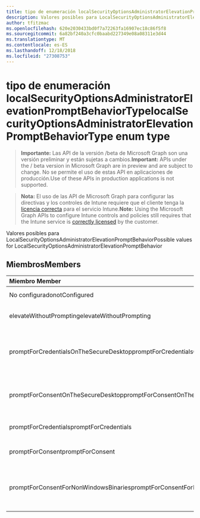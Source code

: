 ```yaml
---
title: tipo de enumeración localSecurityOptionsAdministratorElevationPromptBehaviorType
description: Valores posibles para LocalSecurityOptionsAdministratorElevationPromptBehavior
author: tfitzmac
ms.openlocfilehash: 620e2030433bd0f7a72263fa16907ec18c86f5f8
ms.sourcegitcommit: 6a82bf240a3cfc0baabd227349e08a08311e3d44
ms.translationtype: MT
ms.contentlocale: es-ES
ms.lasthandoff: 12/18/2018
ms.locfileid: "27308753"
---
```

# <a name="localsecurityoptionsadministratorelevationpromptbehaviortype-enum-type"></a><span data-ttu-id="5ebfa-103">tipo de enumeración localSecurityOptionsAdministratorElevationPromptBehaviorType</span><span class="sxs-lookup"><span data-stu-id="5ebfa-103">localSecurityOptionsAdministratorElevationPromptBehaviorType enum type</span></span>

> <span data-ttu-id="5ebfa-104">**Importante:** Las API de la versión /beta de Microsoft Graph son una versión preliminar y están sujetas a cambios.</span><span class="sxs-lookup"><span data-stu-id="5ebfa-104">**Important:** APIs under the / beta version in Microsoft Graph are in preview and are subject to change.</span></span> <span data-ttu-id="5ebfa-105">No se permite el uso de estas API en aplicaciones de producción.</span><span class="sxs-lookup"><span data-stu-id="5ebfa-105">Use of these APIs in production applications is not supported.</span></span>

> <span data-ttu-id="5ebfa-106">**Nota:** El uso de las API de Microsoft Graph para configurar las directivas y los controles de Intune requiere que el cliente tenga la [licencia correcta](https://go.microsoft.com/fwlink/?linkid=839381) para el servicio Intune.</span><span class="sxs-lookup"><span data-stu-id="5ebfa-106">**Note:** Using the Microsoft Graph APIs to configure Intune controls and policies still requires that the Intune service is [correctly licensed](https://go.microsoft.com/fwlink/?linkid=839381) by the customer.</span></span>

<span data-ttu-id="5ebfa-107">Valores posibles para LocalSecurityOptionsAdministratorElevationPromptBehavior</span><span class="sxs-lookup"><span data-stu-id="5ebfa-107">Possible values for LocalSecurityOptionsAdministratorElevationPromptBehavior</span></span>
## <a name="members"></a><span data-ttu-id="5ebfa-108">Miembros</span><span class="sxs-lookup"><span data-stu-id="5ebfa-108">Members</span></span>
|<span data-ttu-id="5ebfa-109">Miembro	</span><span class="sxs-lookup"><span data-stu-id="5ebfa-109">Member</span></span>|<span data-ttu-id="5ebfa-110">Valor</span><span class="sxs-lookup"><span data-stu-id="5ebfa-110">Value</span></span>|<span data-ttu-id="5ebfa-111">Descripción</span><span class="sxs-lookup"><span data-stu-id="5ebfa-111">Description</span></span>|
|:---|:---|:---|
|<span data-ttu-id="5ebfa-112">No configurado</span><span class="sxs-lookup"><span data-stu-id="5ebfa-112">notConfigured</span></span>|<span data-ttu-id="5ebfa-113">0</span><span class="sxs-lookup"><span data-stu-id="5ebfa-113">0</span></span>|<span data-ttu-id="5ebfa-114">No configurado</span><span class="sxs-lookup"><span data-stu-id="5ebfa-114">Not Configured</span></span>|
|<span data-ttu-id="5ebfa-115">elevateWithoutPrompting</span><span class="sxs-lookup"><span data-stu-id="5ebfa-115">elevateWithoutPrompting</span></span>|<span data-ttu-id="5ebfa-116">1</span><span class="sxs-lookup"><span data-stu-id="5ebfa-116">1</span></span>|<span data-ttu-id="5ebfa-117">Elevar sin preguntar.</span><span class="sxs-lookup"><span data-stu-id="5ebfa-117">Elevate without prompting.</span></span>|
|<span data-ttu-id="5ebfa-118">promptForCredentialsOnTheSecureDesktop</span><span class="sxs-lookup"><span data-stu-id="5ebfa-118">promptForCredentialsOnTheSecureDesktop</span></span>|<span data-ttu-id="5ebfa-119">2</span><span class="sxs-lookup"><span data-stu-id="5ebfa-119">2</span></span>|<span data-ttu-id="5ebfa-120">Símbolo del sistema para las credenciales en el escritorio seguro</span><span class="sxs-lookup"><span data-stu-id="5ebfa-120">Prompt for credentials on the secure desktop</span></span>|
|<span data-ttu-id="5ebfa-121">promptForConsentOnTheSecureDesktop</span><span class="sxs-lookup"><span data-stu-id="5ebfa-121">promptForConsentOnTheSecureDesktop</span></span>|<span data-ttu-id="5ebfa-122">3</span><span class="sxs-lookup"><span data-stu-id="5ebfa-122">3</span></span>|<span data-ttu-id="5ebfa-123">Pedir consentimiento en el escritorio seguro</span><span class="sxs-lookup"><span data-stu-id="5ebfa-123">Prompt for consent on the secure desktop</span></span>|
|<span data-ttu-id="5ebfa-124">promptForCredentials</span><span class="sxs-lookup"><span data-stu-id="5ebfa-124">promptForCredentials</span></span>|<span data-ttu-id="5ebfa-125">4</span><span class="sxs-lookup"><span data-stu-id="5ebfa-125">4</span></span>|<span data-ttu-id="5ebfa-126">Solicitud de credenciales</span><span class="sxs-lookup"><span data-stu-id="5ebfa-126">Prompt for credentials</span></span>|
|<span data-ttu-id="5ebfa-127">promptForConsent</span><span class="sxs-lookup"><span data-stu-id="5ebfa-127">promptForConsent</span></span>|<span data-ttu-id="5ebfa-128">5</span><span class="sxs-lookup"><span data-stu-id="5ebfa-128">5</span></span>|<span data-ttu-id="5ebfa-129">Solicitud de consentimiento</span><span class="sxs-lookup"><span data-stu-id="5ebfa-129">Prompt for consent</span></span>|
|<span data-ttu-id="5ebfa-130">promptForConsentForNonWindowsBinaries</span><span class="sxs-lookup"><span data-stu-id="5ebfa-130">promptForConsentForNonWindowsBinaries</span></span>|<span data-ttu-id="5ebfa-131">6</span><span class="sxs-lookup"><span data-stu-id="5ebfa-131">6</span></span>|<span data-ttu-id="5ebfa-132">Pedir consentimiento para archivos binarios que no son de Windows</span><span class="sxs-lookup"><span data-stu-id="5ebfa-132">Prompt for consent for non-Windows binaries</span></span>|





